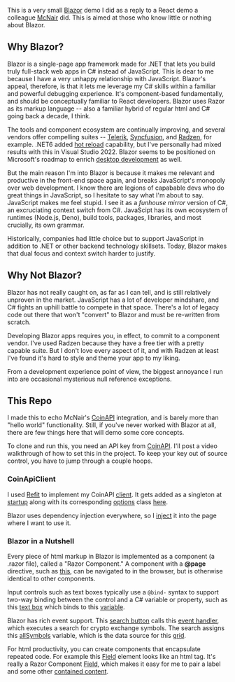 This is a very small [Blazor](https://dotnet.microsoft.com/en-us/apps/aspnet/web-apps/blazor) demo I did as a reply to a React demo a colleague [McNair](https://github.com/tmcnairbledsoe) did. This is aimed at those who know little or nothing about Blazor.

## Why Blazor?
Blazor is a single-page app framework made for .NET that lets you build truly full-stack web apps in C# instead of JavaScript. This is dear to me because I have a very unhappy relationship with JavaScript. Blazor's appeal, therefore, is that it lets me leverage my C# skills within a familiar and powerful debugging experience. It's component-based fundamentally, and should be conceptually familiar to React developers. Blazor uses Razor as its markup language -- also a familiar hybrid of regular html and C# going back a decade, I think.

The tools and component ecosystem are continually improving, and several vendors offer compelling suites -- [Telerik](https://www.telerik.com/blazor-ui), [Syncfusion](https://www.syncfusion.com/blazor-components), and [Radzen](https://blazor.radzen.com/), for example. .NET6 added [hot reload](https://devblogs.microsoft.com/dotnet/introducing-net-hot-reload/#best-in-visual-studio-2022-net-6) capability, but I've personally had mixed results with this in Visual Studio 2022. Blazor seems to be positioned on Microsoft's roadmap to enrich [desktop development](https://devblogs.microsoft.com/dotnet/announcing-net-6-preview-1/#blazor-desktop-apps) as well.

But the main reason I'm into Blazor is because it makes me relevant and productive in the front-end space again, and breaks JavaScript's monopoly over web development. I know there are legions of capabable devs who do great things in JavaScript, so I hesitate to say what I'm about to say. JavaScript makes me feel stupid. I see it as a _funhouse mirror_ version of C#, an excruciating context switch from C#. JavaScipt has its own ecosystem of runtimes (Node.js, Deno), build tools, packages, libraries, and most crucially, its own grammar.

Historically, companies had little choice but to support JavaScript in addition to .NET or other backend technology skillsets. Today, Blazor makes that dual focus and context switch harder to justify.

## Why Not Blazor?
Blazor has not really caught on, as far as I can tell, and is still relatively unproven in the market. JavaScript has a lot of developer mindshare, and C# fights an uphill battle to compete in that space. There's a lot of legacy code out there that won't "convert" to Blazor and must be re-written from scratch.

Developing Blazor apps requires you, in effect, to commit to a component vendor. I've used Radzen because they have a free tier with a pretty capable suite. But I don't love every aspect of it, and with Radzen at least I've found it's hard to style and theme your app to my liking.

From a development experience point of view, the biggest annoyance I run into are occasional mysterious null reference exceptions.

## This Repo
I made this to echo McNair's [CoinAPI](https://www.coinapi.io/) integration, and is barely more than "hello world" functionality. Still, if you've never worked with Blazor at all, there are few things here that will demo some core concepts.

To clone and run this, you need an API key from [CoinAPI](https://www.coinapi.io/). I'll post a video walkthrough of how to set this in the project. To keep your key out of source control, you have to jump through a couple hoops.

### CoinApiClient
I used [Refit](https://github.com/reactiveui/refit) to implement my CoinAPI [client](https://github.com/adamfoneil/CryptoDemo.Blazor/blob/master/CryptoDemo.Services/CoinApiClient.cs). It gets added as a singleton at [startup](https://github.com/adamfoneil/CryptoDemo.Blazor/blob/master/CryptoDemo.Blazor/Program.cs#L13) along with its corresponding [options](https://github.com/adamfoneil/CryptoDemo.Blazor/blob/master/CryptoDemo.Blazor/Program.cs#L12) class [here](https://github.com/adamfoneil/CryptoDemo.Blazor/blob/master/CryptoDemo.Services/Models/CoinApiOptions.cs).

Blazor uses dependency injection everywhere, so I [inject](https://github.com/adamfoneil/CryptoDemo.Blazor/blob/master/CryptoDemo.Blazor/Pages/Symbols.razor#L2) it into the page where I want to use it.

### Blazor in a Nutshell
Every piece of html markup in Blazor is implemented as a component (a .razor file), called a "Razor Component." A component with a **@page** directive, such as [this](https://github.com/adamfoneil/CryptoDemo.Blazor/blob/master/CryptoDemo.Blazor/Pages/Symbols.razor#L1), can be navigated to in the browser, but is otherwise identical to other components.

Input controls such as text boxes typically use a `@bind-` syntax to support two-way binding between the control and a C# variable or property, such as this [text box](https://github.com/adamfoneil/CryptoDemo.Blazor/blob/master/CryptoDemo.Blazor/Pages/Symbols.razor#L7) which binds to this [variable](https://github.com/adamfoneil/CryptoDemo.Blazor/blob/master/CryptoDemo.Blazor/Pages/Symbols.razor#L26).

Blazor has rich event support. This [search button](https://github.com/adamfoneil/CryptoDemo.Blazor/blob/master/CryptoDemo.Blazor/Pages/Symbols.razor#L10) calls this [event handler](https://github.com/adamfoneil/CryptoDemo.Blazor/blob/master/CryptoDemo.Blazor/Pages/Symbols.razor#L29-L33), which executes a search for crypto exchange symbols. The search assigns this [allSymbols](https://github.com/adamfoneil/CryptoDemo.Blazor/blob/master/CryptoDemo.Blazor/Pages/Symbols.razor#L32) variable, which is the data source for this [grid](https://github.com/adamfoneil/CryptoDemo.Blazor/blob/master/CryptoDemo.Blazor/Pages/Symbols.razor#L13).

For html productivity, you can create components that encapsulate repeated code. For example this [Field](https://github.com/adamfoneil/CryptoDemo.Blazor/blob/master/CryptoDemo.Blazor/Pages/Symbols.razor#L6) element looks like an html tag. It's really a Razor Component [Field](https://github.com/adamfoneil/CryptoDemo.Blazor/blob/master/CryptoDemo.Blazor/Components/Field.razor), which makes it easy for me to pair a label and some other [contained content](https://github.com/adamfoneil/CryptoDemo.Blazor/blob/master/CryptoDemo.Blazor/Components/Field.razor#L8).
